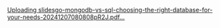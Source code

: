 [Uploading slidesgo-mongodb-vs-sql-choosing-the-right-database-for-your-needs-20241207080808pR2J.pdf…]()
